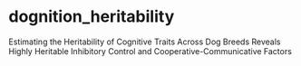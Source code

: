 # dognition_heritability
Estimating the Heritability of Cognitive Traits Across Dog Breeds Reveals Highly Heritable Inhibitory Control and Cooperative-Communicative Factors
